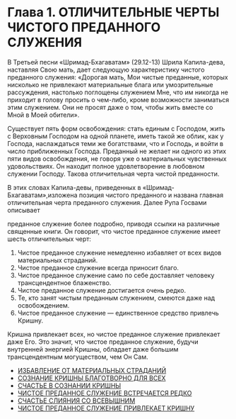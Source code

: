 # Глава 1. ОТЛИЧИТЕЛЬНЫЕ ЧЕРТЫ ЧИСТОГО ПРЕДАННОГО СЛУЖЕНИЯ

В Третьей песни «Шримад-Бхагаватам» (29.12-13) Шрила Капила-дева, наставляя Свою мать, дает следующую характеристику чистого преданного служения: «Дорогая мать, Мои чистые преданные, которых нисколько не привлекают материальные блага или умозрительные рассуждения, настолько поглощены служением Мне, что им никогда не приходит в голову просить о чем-либо, кроме возможности заниматься этим служением. Они не просят даже о том, чтобы жить вместе со Мной в Моей обители».

Существует пять форм освобождения: стать единым с Господом, жить с Верховным Господом на одной планете, иметь такой же облик, как у Господа, наслаждаться теми же богатствами, что и Господь, и войти в число приближенных Господа. Преданный не желает ни одного из этих пяти видов освобождения, не говоря уже о материальных чувственных удовольствиях. Он находит полное удовлетворение в любовном служении Господу. Такова отличительная черта чистой преданности.

В этих словах Капила-девы, приведенных в «Шримад-Бхагаватам»,изложена позиция чистого преданного и названа главная отличительная черта преданного служения. Далее Рупа Госвами описывает

преданное служение более подробно, приводя ссылки на различные священные книги. Он говорит, что чистое преданное служение имеет шесть отличительных черт:

1. Чистое преданное служение немедленно избавляет от всех видов материальных страданий.
2. Чистое преданное служение всегда приносит благо.
3. Чистое преданное служение само по себе доставляет человеку трансцендентное блаженство.
4. Чистое преданное служение достигается очень редко.
5. Те, кто занят чистым преданным служением, смеются даже над освобождением.
6. Чистое преданное служение — единственное средство привлечь Кришну.

Кришна привлекает всех, но чистое преданное служение привлекает даже Его. Это значит, что чистое преданное служение, будучи внутренней энергией Кришны, обладает даже большим трансцендентным могуществом, чем Он Сам.

* [ИЗБАВЛЕНИЕ ОТ МАТЕРИАЛЬНЫХ СТРАДАНИЙ](101/1011.md)
* [СОЗНАНИЕ КРИШНЫ БЛАГОТВОРНО ДЛЯ ВСЕХ](101/1012.md)
* [СЧАСТЬЕ В СОЗНАНИИ КРИШНЫ](101/1013.md)
* [ЧИСТОЕ ПРЕДАННОЕ СЛУЖЕНИЕ ВСТРЕЧАЕТСЯ РЕДКО](101/1014.md)
* [СЧАСТЬЕ СЛИЯНИЯ СО ВСЕВЫШНИМ](101/1015.md)
* [ЧИСТОЕ ПРЕДАННОЕ СЛУЖЕНИЕ ПРИВЛЕКАЕТ КРИШНУ](101/1016.md)
